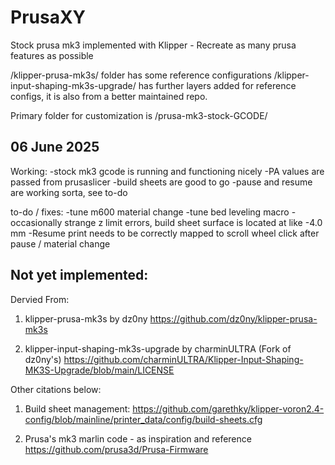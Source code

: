 # PrusaXY
Stock prusa mk3 implemented with Klipper - Recreate as many prusa features as possible

/klipper-prusa-mk3s/ folder has some reference configurations
/klipper-input-shaping-mk3s-upgrade/ has further layers added for reference configs, it is also from a better maintained repo.

Primary folder for customization is /prusa-mk3-stock-GCODE/


## 06 June 2025 ##
Working:
-stock mk3 gcode is running and functioning nicely
-PA values are passed from prusaslicer
-build sheets are good to go
-pause and resume are working sorta, see to-do

to-do / fixes:
-tune m600 material change
-tune bed leveling macro
-occasionally strange z limit errors, build sheet surface is located at like -4.0 mm
-Resume print needs to be correctly mapped to scroll wheel click after pause / material change

Not yet implemented:
-


Dervied From:
1. klipper-prusa-mk3s by dz0ny 
    https://github.com/dz0ny/klipper-prusa-mk3s 

2. klipper-input-shaping-mk3s-upgrade by charminULTRA (Fork of dz0ny's) 
    https://github.com/charminULTRA/Klipper-Input-Shaping-MK3S-Upgrade/blob/main/LICENSE


Other citations below:
1. Build sheet management: 
    https://github.com/garethky/klipper-voron2.4-config/blob/mainline/printer_data/config/build-sheets.cfg

2. Prusa's mk3 marlin code - as inspiration and reference
    https://github.com/prusa3d/Prusa-Firmware
